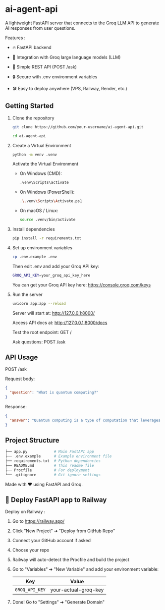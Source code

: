 # ai-agent-api
A lightweight FastAPI server that connects to the Groq LLM API to generate AI responses from user questions.

Features :
- 🔥 FastAPI backend

- 🤖 Integration with Groq large language models (LLM)

- 📄 Simple REST API (POST /ask)

- 🔒 Secure with .env environment variables

- 🛠 Easy to deploy anywhere (VPS, Railway, Render, etc.)

## Getting Started
1. Clone the repository
    ```bash
    git clone https://github.com/your-username/ai-agent-api.git
    ```
    ```bash
    cd ai-agent-api
    ```
2. Create a Virtual Environment
    ```bash
    python -m venv .venv
    ```
    Activate the Virtual Environment
    - On Windows (CMD):
        ```bash
        .venv\Scripts\activate
        ```
    - On Windows (PowerShell):
        ```bash
        .\.venv\Scripts\Activate.ps1
        ```
    - On macOS / Linux:
        ```bash
        source .venv/bin/activate
        ```
3. Install dependencies
    ```bash
    pip install -r requirements.txt
    ```
4. Set up environment variables
    ```bash
    cp .env.example .env
    ```
    Then edit .env and add your Groq API key:
    ```bash
    GROQ_API_KEY=your_groq_api_key_here
    ```
    You can get your Groq API key here: https://console.groq.com/keys
5.  Run the server
    ```bash
    uvicorn app:app --reload
    ```
    Server will start at: http://127.0.0.1:8000/

    Access API docs at: http://127.0.0.1:8000/docs

    Test the root endpoint: GET /

    Ask questions: POST /ask

## API Usage
POST /ask

Request body:
```json
{
  "question": "What is quantum computing?"
}
```
Response:
```json
{
  "answer": "Quantum computing is a type of computation that leverages quantum mechanics..."
}
```

## Project Structure
```bash
├── app.py            # Main FastAPI app
├── .env.example      # Example environment file
├── requirements.txt  # Python dependencies
├── README.md         # This readme file
├── Procfile          # For deployment
└── .gitignore        # Git ignore settings
```

Made with ❤️ using FastAPI and Groq.

## 🚀 Deploy FastAPI app to Railway
Deploy on Railway :
1. Go to https://railway.app/
2. Click "New Project" ➔ "Deploy from GitHub Repo"
3. Connect your GitHub account if asked
4. Choose your repo
5. Railway will auto-detect the Procfile and build the project
6. Go to "Variables" ➔ "New Variable" and add your environment variable:

    | Key            | Value                  |
    |----------------|------------------------|
    | `GROQ_API_KEY` | your-actual-groq-key   |

7. Done! Go to "Settings" ➔ "Generate Domain"